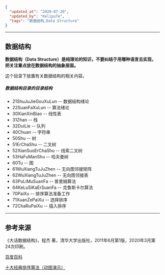 ```json
{
  "updated_at": "2020-07-20",
  "updated_by": "KelipuTe",
  "tags": "数据结构,Data Structure"
}
```

---

## 数据结构

**数据结构（Data Structure）是纯理论的知识，不要纠结于用哪种语言去实现，把关注重点放在数据结构的抽象层面。**

这个目录下放置有关数据结构的相关内容。

##### 数据结构目录的目录结构

- 21ShuJuJieGouXuLun -- 数据结构绪论
- 22SuanFaXuLun -- 算法绪论
- 30XianXinBiao -- 线性表
- 31Zhan -- 栈
- 32DuiLie -- 队列
- 40Chuan -- 字符串
- 50Shu -- 树
- 51ErChaShu -- 二叉树
- 52XianSuoErChaShu -- 线索二叉树
- 53HaFuManShu -- 哈夫曼树
- 60Tu -- 图
- 61WuXiangTuJuZhen -- 无向图邻接矩阵
- 62WuXiangTuJuZhen -- 无向图邻接表
- 63PuLiMuSuanFa -- 普里姆算法
- 64KeLuSiKaErSuanFa -- 克鲁斯卡尔算法
- 70PaiXu -- 排序算法准备工作
- 71XuanZePaiXu -- 选择排序
- 72ChaRuPaiXu -- 插入排序

---

## 参考来源

《大话数据结构》，程杰 著，清华大学出版社，2011年6月第1版，2020年3月第24次印刷。

[百度百科](https://baike.baidu.com)

[十大经典排序算法（动图演示）](https://www.cnblogs.com/onepixel/articles/7674659.html)
